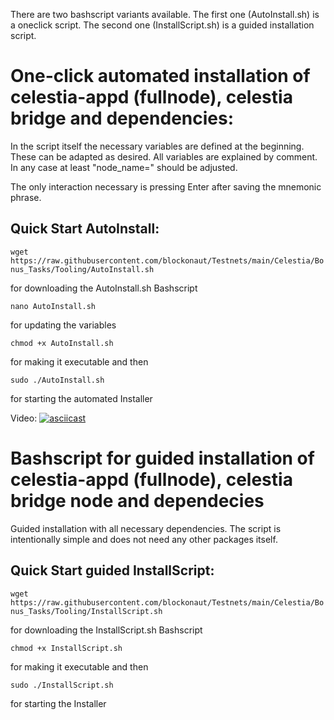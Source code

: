 There are two bashscript variants available. 
The first one (AutoInstall.sh) is a oneclick script.
The second one (InstallScript.sh) is a guided installation script.

# One-click automated installation of celestia-appd (fullnode), celestia bridge and dependencies:

In the script itself the necessary variables are defined at the beginning. 
These can be adapted as desired. All variables are explained by comment.
In any case at least "node_name=" should be adjusted.

The only interaction necessary is pressing Enter after saving the mnemonic phrase.

## Quick Start AutoInstall:

```wget https://raw.githubusercontent.com/blockonaut/Testnets/main/Celestia/Bonus_Tasks/Tooling/AutoInstall.sh```

for downloading the AutoInstall.sh Bashscript

```nano AutoInstall.sh```

for updating the variables

```chmod +x AutoInstall.sh``` 

for making it executable and then

```sudo ./AutoInstall.sh```

for starting the automated Installer

Video:
[![asciicast](https://asciinema.org/a/29BDIVfkc3qiQx31ta0vKHvAm.svg)](https://asciinema.org/a/29BDIVfkc3qiQx31ta0vKHvAm)

# Bashscript for guided installation of celestia-appd (fullnode), celestia bridge node and dependecies

Guided installation with all necessary dependencies.
The script is intentionally simple and does not need any other packages itself.

## Quick Start guided InstallScript:

```wget https://raw.githubusercontent.com/blockonaut/Testnets/main/Celestia/Bonus_Tasks/Tooling/InstallScript.sh```

for downloading the InstallScript.sh Bashscript

```chmod +x InstallScript.sh``` 

for making it executable and then

```sudo ./InstallScript.sh```

for starting the Installer
